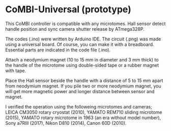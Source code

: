 # CoMBI-Universal (prototype)
This CoMBI controller is compatible with any microtomes. Hall sensor detect handle position and sync camera shutter release by ATmega328P. 

The codes (.ino) were written by Arduino IDE. The circuit (.png) was made using a universal board. Of course, you can make it with a breadboard. Essential parts are indicated in the code file (.ino).

Attach a neodymium magnet (10 to 15 mm in diameter and 3 mm thick) to the handle of the microtome using double-sided tape or a rubber magnet with tape.

Place the Hall sensor beside the handle with a distance of 5 to 15 mm apart from neodymium magnet. If you pile two or more neodymium magnet, you will get more magnetic power and longer distance between sensor and magnet.

I verified the operation using the followeing microtomes and cameras; LEICA CM3050 rotary cryostat (2010), YAMATO REM710 sliding microtome (2015), YAMATO rotary microtome in 1963 (an era without model number), Sony a7RIII (2017), Nikon D810 (2014), Canon 60D (2010).
